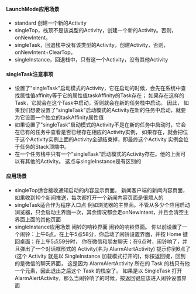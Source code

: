 #### LaunchMode应用场景
* standard 创建一个新的Activity
* singleTop，栈顶不是该类型的Activity，创建一个新的Activity。否则，onNewIntent。
* singleTask，回退栈中没有该类型的Activity，创建Activity，否则，onNewIntent+ClearTop。
* singleInstance，回退栈中，只有这一个Activity，没有其他Activity

#### singleTask注意事项
* 设置了"singleTask"启动模式的Activity，它在启动的时候，会先在系统中查找属性值affinity等于它的属性值taskAffinity的Task存在； 
  如果存在这样的Task，它就会在这个Task中启动，否则就会在新的任务栈中启动。
  因此， 如果我们想要设置了"singleTask"启动模式的Activity在新的任务中启动，就要为它设置一个独立的taskAffinity属性值
* 如果设置了"singleTask"启动模式的Activity不是在新的任务中启动时，它会在已有的任务中查看是否已经存在相应的Activity实例， 
  如果存在，就会把位于这个Activity实例上面的Activity全部结束掉，即最终这个Activity 实例会位于任务的Stack顶端中。
* 在一个任务栈中只有一个”singleTask”启动模式的Activity存在。他的上面可以有其他的Activity。
  这点与singleInstance是有区别的
  
####  应用场景
* singleTop适合接收通知启动的内容显示页面。 新闻客户端的新闻内容页面，如果收到10个新闻推送，每次都打开一个新闻内容页面是很烦人的
* singleTask适合作为程序入口点 
  例如浏览器的主界面。不管从多少个应用启动浏览器，只会启动主界面一次，其余情况都会走onNewIntent，并且会清空主界面上面的其他页面
* singleInstance应用场景 闹铃的响铃界面
  闹铃的响铃界面。 你以前设置了一个闹铃：上午6点。在上午5点58分，你启动了闹铃设置界面，并按 Home 键回桌面；在上午5点59分时，
  你在微信和朋友聊天；在6点时，闹铃响了，并且弹出了一个对话框形式的 Activity(名为 AlarmAlertActivity) 
  提示你到6点了(这个 Activity 就是以 SingleInstance 加载模式打开的)，你按返回键，回到的是微信的聊天界面，
  这是因为 AlarmAlertActivity 所在的 Task 的栈只有他一个元素，因此退出之后这个 Task 的栈空了。
  如果是以 SingleTask 打开 AlarmAlertActivity，那么当闹铃响了的时候，按返回键应该进入闹铃设置界面
